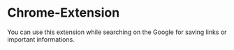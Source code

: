 # Chrome-Extension
You can use this extension while searching on the Google for saving links or important informations.
